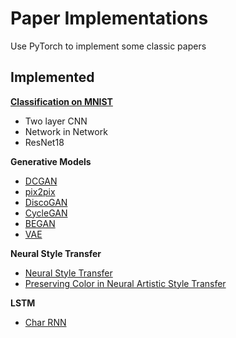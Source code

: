 # Paper Implementations
Use PyTorch to implement some classic papers

## Implemented

**[Classification on MNIST](https://github.com/sunshineatnoon/PyTorchExercise/tree/master/classification)**
- Two layer CNN
- Network in Network
- ResNet18

**Generative Models**
- [DCGAN](https://github.com/sunshineatnoon/PyTorchExercise/tree/master/dcgan)
- [pix2pix](https://github.com/sunshineatnoon/PyTorchExercise/tree/master/pix2pix)
- [DiscoGAN](https://github.com/sunshineatnoon/PyTorchExamples/tree/master/DiscoGAN)
- [CycleGAN](https://github.com/sunshineatnoon/Paper-Implementations/tree/master/cycleGAN)
- [BEGAN](https://github.com/sunshineatnoon/Paper-Implementations/tree/master/BEGAN)
- [VAE](https://github.com/sunshineatnoon/Paper-Implementations/tree/master/VAE)

**Neural Style Transfer**
- [Neural Style Transfer](https://github.com/sunshineatnoon/Paper-Implementations/tree/master/NeuralSytleTransfer#neural-style-transfer)
- [Preserving Color in Neural Artistic Style Transfer](https://github.com/sunshineatnoon/Paper-Implementations/tree/master/NeuralSytleTransfer#neural-style-transfer-with-color-preservation)

**LSTM**
- [Char RNN](https://github.com/sunshineatnoon/PyTorchExamples/tree/master/char-rnn)
